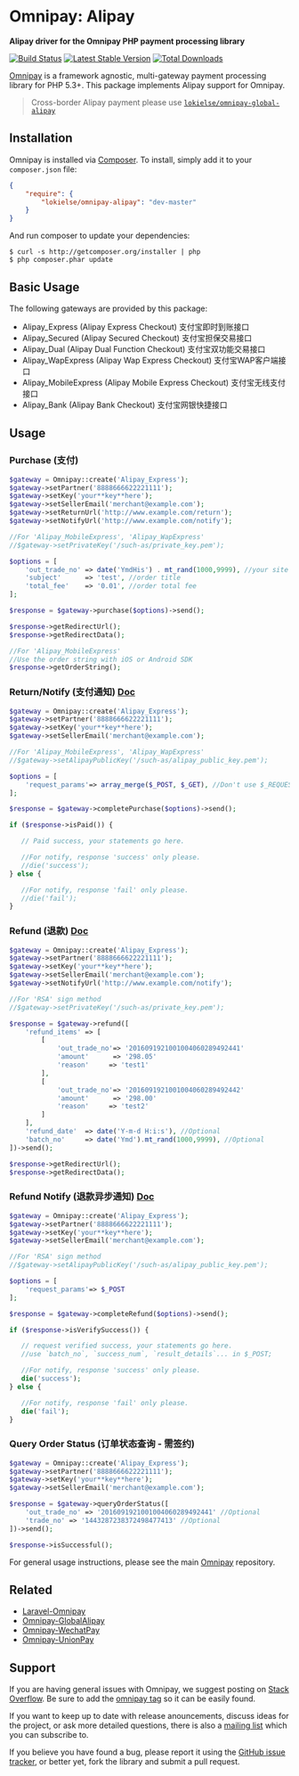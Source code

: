 # Omnipay: Alipay

**Alipay driver for the Omnipay PHP payment processing library**

[![Build Status](https://travis-ci.org/lokielse/omnipay-alipay.png?branch=master)](https://travis-ci.org/lokielse/omnipay-alipay)
[![Latest Stable Version](https://poser.pugx.org/lokielse/omnipay-alipay/version.png)](https://packagist.org/packages/lokielse/omnipay-alipay)
[![Total Downloads](https://poser.pugx.org/lokielse/omnipay-alipay/d/total.png)](https://packagist.org/packages/lokielse/omnipay-alipay)

[Omnipay](https://github.com/omnipay/omnipay) is a framework agnostic, multi-gateway payment
processing library for PHP 5.3+. This package implements Alipay support for Omnipay.

> Cross-border Alipay payment please use [`lokielse/omnipay-global-alipay`](https://github.com/lokielse/omnipay-global-alipay)

## Installation

Omnipay is installed via [Composer](http://getcomposer.org/). To install, simply add it to your `composer.json` file:

```json
{
    "require": {
        "lokielse/omnipay-alipay": "dev-master"
    }
}
```

And run composer to update your dependencies:

    $ curl -s http://getcomposer.org/installer | php
    $ php composer.phar update

## Basic Usage

The following gateways are provided by this package:


* Alipay_Express (Alipay Express Checkout) 支付宝即时到账接口
* Alipay_Secured (Alipay Secured Checkout) 支付宝担保交易接口
* Alipay_Dual (Alipay Dual Function Checkout) 支付宝双功能交易接口
* Alipay_WapExpress (Alipay Wap Express Checkout) 支付宝WAP客户端接口
* Alipay_MobileExpress (Alipay Mobile Express Checkout) 支付宝无线支付接口
* Alipay_Bank (Alipay Bank Checkout) 支付宝网银快捷接口

## Usage

### Purchase (支付)
```php
$gateway = Omnipay::create('Alipay_Express');
$gateway->setPartner('8888666622221111');
$gateway->setKey('your**key**here');
$gateway->setSellerEmail('merchant@example.com');
$gateway->setReturnUrl('http://www.example.com/return');
$gateway->setNotifyUrl('http://www.example.com/notify');

//For 'Alipay_MobileExpress', 'Alipay_WapExpress'
//$gateway->setPrivateKey('/such-as/private_key.pem');

$options = [
    'out_trade_no' => date('YmdHis') . mt_rand(1000,9999), //your site trade no, unique
    'subject'      => 'test', //order title
    'total_fee'    => '0.01', //order total fee
];

$response = $gateway->purchase($options)->send();

$response->getRedirectUrl();
$response->getRedirectData();

//For 'Alipay_MobileExpress'
//Use the order string with iOS or Android SDK
$response->getOrderString();
```

### Return/Notify (支付通知) [Doc](https://doc.open.alipay.com/docs/doc.htm?spm=a219a.7629140.0.0.m5IwYI&treeId=62&articleId=104743&docType=1#s2)
```php
$gateway = Omnipay::create('Alipay_Express');
$gateway->setPartner('8888666622221111');
$gateway->setKey('your**key**here');
$gateway->setSellerEmail('merchant@example.com');

//For 'Alipay_MobileExpress', 'Alipay_WapExpress'
//$gateway->setAlipayPublicKey('/such-as/alipay_public_key.pem');

$options = [
    'request_params'=> array_merge($_POST, $_GET), //Don't use $_REQUEST for may contain $_COOKIE
];

$response = $gateway->completePurchase($options)->send();

if ($response->isPaid()) {

   // Paid success, your statements go here.

   //For notify, response 'success' only please.
   //die('success');
} else {

   //For notify, response 'fail' only please.
   //die('fail');
}
```

### Refund (退款) [Doc](https://doc.open.alipay.com/docs/doc.htm?spm=a219a.7629140.0.0.hXJTAR&treeId=66&articleId=103600&docType=1)
```php
$gateway = Omnipay::create('Alipay_Express');
$gateway->setPartner('8888666622221111');
$gateway->setKey('your**key**here');
$gateway->setSellerEmail('merchant@example.com');
$gateway->setNotifyUrl('http://www.example.com/notify');

//For 'RSA' sign method
//$gateway->setPrivateKey('/such-as/private_key.pem');

$response = $gateway->refund([
    'refund_items' => [
        [
            'out_trade_no'=> '2016091921001004060289492441'
            'amount'      => '298.05'
            'reason'     => 'test1'
        ],
        [
            'out_trade_no'=> '2016091921001004060289492442'
            'amount'      => '298.00'
            'reason'     => 'test2'
        ]
    ],
    'refund_date'  => date('Y-m-d H:i:s'), //Optional
    'batch_no'     => date('Ymd').mt_rand(1000,9999), //Optional
])->send();

$response->getRedirectUrl();
$response->getRedirectData();
```


### Refund Notify (退款异步通知) [Doc](https://doc.open.alipay.com/docs/doc.htm?spm=a219a.7629140.0.0.zqHx6T&treeId=66&articleId=103601&docType=1)
```php
$gateway = Omnipay::create('Alipay_Express');
$gateway->setPartner('8888666622221111');
$gateway->setKey('your**key**here');
$gateway->setSellerEmail('merchant@example.com');

//For 'RSA' sign method
//$gateway->setAlipayPublicKey('/such-as/alipay_public_key.pem');

$options = [
    'request_params'=> $_POST
];

$response = $gateway->completeRefund($options)->send();

if ($response->isVerifySuccess()) {

   // request verified success, your statements go here.
   //use `batch_no`, `success_num`, `result_details`... in $_POST;

   //For notify, response 'success' only please.
   die('success');
} else {

   //For notify, response 'fail' only please.
   die('fail');
}
```

### Query Order Status (订单状态查询 - 需签约)
```php
$gateway = Omnipay::create('Alipay_Express');
$gateway->setPartner('8888666622221111');
$gateway->setKey('your**key**here');
$gateway->setSellerEmail('merchant@example.com');

$response = $gateway->queryOrderStatus([
    'out_trade_no' => '2016091921001004060289492441' //Optional
    'trade_no' => '1443287238372498477413' //Optional
])->send();

$response->isSuccessful();
```


For general usage instructions, please see the main [Omnipay](https://github.com/omnipay/omnipay)
repository.

## Related

- [Laravel-Omnipay](https://github.com/ignited/laravel-omnipay)
- [Omnipay-GlobalAlipay](https://github.com/lokielse/omnipay-global-alipay)
- [Omnipay-WechatPay](https://github.com/lokielse/omnipay-wechatpay)
- [Omnipay-UnionPay](https://github.com/lokielse/omnipay-unionpay)

## Support

If you are having general issues with Omnipay, we suggest posting on
[Stack Overflow](http://stackoverflow.com/). Be sure to add the
[omnipay tag](http://stackoverflow.com/questions/tagged/omnipay) so it can be easily found.

If you want to keep up to date with release anouncements, discuss ideas for the project,
or ask more detailed questions, there is also a [mailing list](https://groups.google.com/forum/#!forum/omnipay) which
you can subscribe to.

If you believe you have found a bug, please report it using the [GitHub issue tracker](https://github.com/lokielse/omnipay-alipay/issues),
or better yet, fork the library and submit a pull request.
